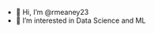 - 👋 Hi, I’m @rmeaney23
- 👀 I’m interested in Data Science and ML

<!---
rmeaney23/rmeaney23 is a ✨ special ✨ repository because its `README.md` (this file) appears on your GitHub profile.
You can click the Preview link to take a look at your changes.
--->
